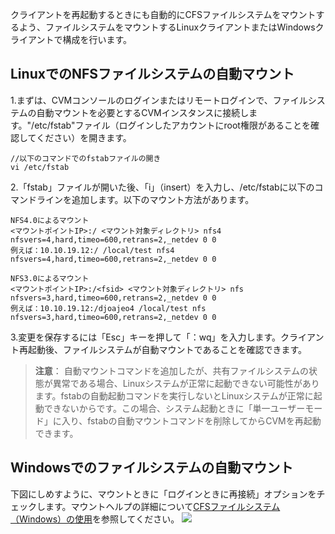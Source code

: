 
クライアントを再起動するときにも自動的にCFSファイルシステムをマウントするよう、ファイルシステムをマウントするLinuxクライアントまたはWindowsクライアントで構成を行います。

## LinuxでのNFSファイルシステムの自動マウント
1.まずは、CVMコンソールのログインまたはリモートログインで、ファイルシステムの自動マウントを必要とするCVMインスタンスに接続します。"/etc/fstab"ファイル（ログインしたアカウントにroot権限があることを確認してください）を開きます。
```
//以下のコマンドでのfstabファイルの開き
vi /etc/fstab
```

2.「fstab」ファイルが開いた後、「i」（insert）を入力し、/etc/fstabに以下のコマンドラインを追加します。以下のマウント方法があります。
```
NFS4.0によるマウント
<マウントポイントIP>:/ <マウント対象ディレクトリ> nfs4 nfsvers=4,hard,timeo=600,retrans=2,_netdev 0 0
例えば：10.10.19.12:/ /local/test nfs4 nfsvers=4,hard,timeo=600,retrans=2,_netdev 0 0
```
```
NFS3.0によるマウント
<マウントポイントIP>:/<fsid> <マウント対象ディレクトリ> nfs nfsvers=3,hard,timeo=600,retrans=2,_netdev 0 0
例えば：10.10.19.12:/djoajeo4 /local/test nfs nfsvers=3,hard,timeo=600,retrans=2,_netdev 0 0
```
3.変更を保存するには「Esc」キーを押して「：wq」を入力します。クライアント再起動後、ファイルシステムが自動マウントであることを確認できます。

> **注意**：
> 自動マウントコマンドを追加したが、共有ファイルシステムの状態が異常である場合、Linuxシステムが正常に起動できない可能性があります。fstabの自動起動コマンドを実行しないとLinuxシステムが正常に起動できないからです。この場合、システム起動ときに「単一ユーザーモード」に入り、fstabの自動マウントコマンドを削除してからCVMを再起動できます。


## Windowsでのファイルシステムの自動マウント
下図にしめすように、マウントときに「ログインときに再接続」オプションをチェックします。マウントヘルプの詳細について[CFSファイルシステム（Windows）の使用](https://cloud.tencent.com/document/product/582/11524)を参照してください。
![](https://mc.qcloudimg.com/static/img/4bec827c8212a335b3173064184f7346/image.png)

